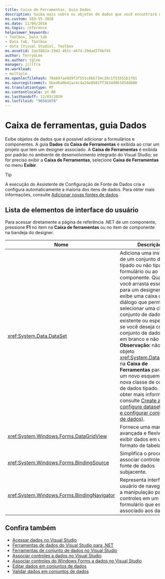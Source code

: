 ```yaml
---
title: Caixa de Ferramentas, Guia Dados
description: Saiba mais sobre os objetos de dados que você encontrará na guia dados da janela caixa de ferramentas.
ms.custom: SEO-VS-2020
ms.date: 11/04/2016
ms.topic: reference
helpviewer_keywords:
- Toolbox, Data tab
- Data tab, Toolbox
- data [Visual Studio], Toolbox
ms.assetid: 2ae38b2a-29d2-461c-a67d-29dad274bf45
author: TerryGLee
ms.author: tglee
manager: jillfra
ms.workload:
- multiple
ms.openlocfilehash: 78a697ae8d9f3f551c8bb734c28c1f53551b1f81
ms.sourcegitcommit: bbed6a0b41ac4c4a24e8581ff3b34d96345ddb00
ms.translationtype: MT
ms.contentlocale: pt-BR
ms.lasthandoff: 12/03/2020
ms.locfileid: "96561078"
---
```

# <a name="toolbox-data-tab"></a>Caixa de ferramentas, guia Dados

Exibe objetos de dados que é possível adicionar a formulários e componentes. A guia **Dados** da **Caixa de Ferramentas** é exibida ao criar um projeto que tem um designer associado. A **Caixa de Ferramentas** é exibida por padrão no ambiente de desenvolvimento integrado do Visual Studio; se for preciso exibir a **Caixa de Ferramentas**, selecione **Caixa de Ferramentas** no menu **Exibir**.

> [!TIP]
> A execução do Assistente de Configuração de Fonte de Dados cria e configura automaticamente a maioria dos itens de dados. Para obter mais informações, consulte [Adicionar novas fontes de dados](../../data-tools/add-new-data-sources.md).

## <a name="ui-element-list"></a>Lista de elementos de interface do usuário

Para acessar diretamente a página de referência .NET de um componente, pressione **F1** no item na **Caixa de ferramentas** ou no item de componente na bandeja do designer.

|Nome|Descrição|
|----------|-----------------|
|<xref:System.Data.DataSet>|Adiciona uma instância de um conjunto de dados tipado ou não tipado ao formulário ou ao componente. Quando você arrasta esse objeto para um designer, ele exibe uma caixa de diálogo que permite selecionar uma classe de conjunto de dados tipado existente ou especificar se você deseja criar um conjunto de dados novo, em branco e não tipado. **Observação:** não use o objeto <xref:System.Data.DataSet> na **Caixa de Ferramentas** para criar um novo esquema e uma nova classe de conjunto de dados tipado. Para obter mais informações, consulte [Create and configure datasets (Criar e configurar conjuntos de dados)](../../data-tools/create-and-configure-datasets-in-visual-studio.md).|
|<xref:System.Windows.Forms.DataGridView>|Fornece uma maneira avançada e flexível para exibir dados em um formato de tabela.|
|<xref:System.Windows.Forms.BindingSource>|Simplifica o processo de associar controles a uma fonte de dados subjacente.|
|<xref:System.Windows.Forms.BindingNavigator>|Representa interface do usuário de navegação e a manipulação para controles em um formulário que está associado aos dados.|

## <a name="see-also"></a>Confira também

- [Acessar dados no Visual Studio](../../data-tools/accessing-data-in-visual-studio.md)
- [Ferramentas de dados do Visual Studio para .NET](../../data-tools/visual-studio-data-tools-for-dotnet.md)
- [Ferramentas de conjunto de dados no Visual Studio](../../data-tools/dataset-tools-in-visual-studio.md)
- [Associar controles a dados no Visual Studio](../../data-tools/bind-controls-to-data-in-visual-studio.md)
- [Associar controles do Windows Forms a dados no Visual Studio](../../data-tools/bind-windows-forms-controls-to-data-in-visual-studio.md)
- [Editar dados em conjuntos de dados](../../data-tools/edit-data-in-datasets.md)
- [Validar dados em conjuntos de dados](../../data-tools/validate-data-in-datasets.md)
